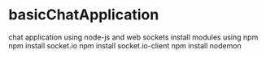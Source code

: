 # basicChatApplication
chat application using node-js and  web sockets
install modules using npm
npm install socket.io
npm install socket.io-client
npm install nodemon
